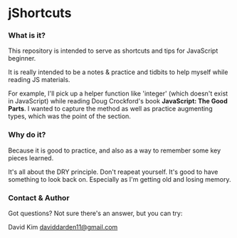 jShortcuts
==========

### What is it?

This repository is intended to serve as shortcuts and tips for JavaScript beginner.

It is really intended to be a notes & practice and tidbits to help myself while reading JS materials.

For example, I'll pick up a helper function like 'integer' (which doesn't exist in JavaScript) while reading Doug Crockford's book __JavaScript: The Good Parts__. I wanted to capture the method as well as practice augmenting types, which was the point of the section.

### Why do it?

Because it is good to practice, and also as a way to remember some key pieces learned. 

It's all about the DRY principle. Don't reapeat yourself. It's good to have something to look back on. Especially as I'm getting old and losing memory.

### Contact & Author
Got questions? Not sure there's an answer, but you can try:

David Kim <daviddarden11@gmail.com>
